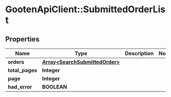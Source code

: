 # GootenApiClient::SubmittedOrderList

## Properties
Name | Type | Description | Notes
------------ | ------------- | ------------- | -------------
**orders** | [**Array&lt;SearchSubmittedOrder&gt;**](SearchSubmittedOrder.md) |  | 
**total_pages** | **Integer** |  | 
**page** | **Integer** |  | 
**had_error** | **BOOLEAN** |  | 



